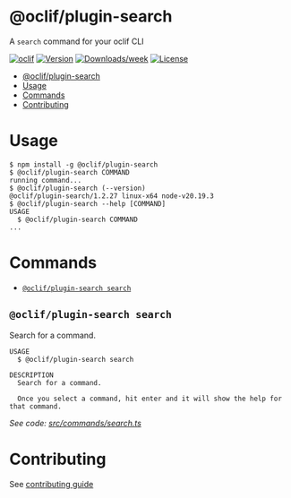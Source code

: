 # @oclif/plugin-search

A `search` command for your oclif CLI

[![oclif](https://img.shields.io/badge/cli-oclif-brightgreen.svg)](https://oclif.io)
[![Version](https://img.shields.io/npm/v/oclif-plugin-search.svg)](https://npmjs.org/package/@oclif/plugin-search)
[![Downloads/week](https://img.shields.io/npm/dw/oclif-plugin-search.svg)](https://npmjs.org/package/@oclif/plugin-search)
[![License](https://img.shields.io/npm/l/oclif-plugin-search.svg)](https://github.com/oclif/plugin-search/blob/main/LICENSE)

<!-- toc -->

- [@oclif/plugin-search](#oclifplugin-search)
- [Usage](#usage)
- [Commands](#commands)
- [Contributing](#contributing)
<!-- tocstop -->

# Usage

<!-- usage -->

```sh-session
$ npm install -g @oclif/plugin-search
$ @oclif/plugin-search COMMAND
running command...
$ @oclif/plugin-search (--version)
@oclif/plugin-search/1.2.27 linux-x64 node-v20.19.3
$ @oclif/plugin-search --help [COMMAND]
USAGE
  $ @oclif/plugin-search COMMAND
...
```

<!-- usagestop -->

# Commands

<!-- commands -->

- [`@oclif/plugin-search search`](#oclifplugin-search-search)

## `@oclif/plugin-search search`

Search for a command.

```
USAGE
  $ @oclif/plugin-search search

DESCRIPTION
  Search for a command.

  Once you select a command, hit enter and it will show the help for that command.
```

_See code: [src/commands/search.ts](https://github.com/oclif/plugin-search/blob/1.2.27/src/commands/search.ts)_

<!-- commandsstop -->

# Contributing

See [contributing guide](./CONRTIBUTING.md)
